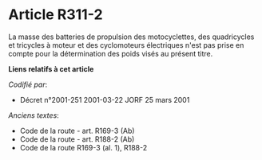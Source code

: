 # Article R311-2

La masse des batteries de propulsion des motocyclettes, des quadricycles et tricycles à moteur et des cyclomoteurs
électriques n'est pas prise en compte pour la détermination des poids visés au présent titre.

**Liens relatifs à cet article**

_Codifié par_:

  - Décret n°2001-251 2001-03-22 JORF 25 mars 2001

_Anciens textes_:

  - Code de la route - art. R169-3 (Ab)
  - Code de la route - art. R188-2 (Ab)
  - Code de la route R169-3 (al. 1), R188-2

